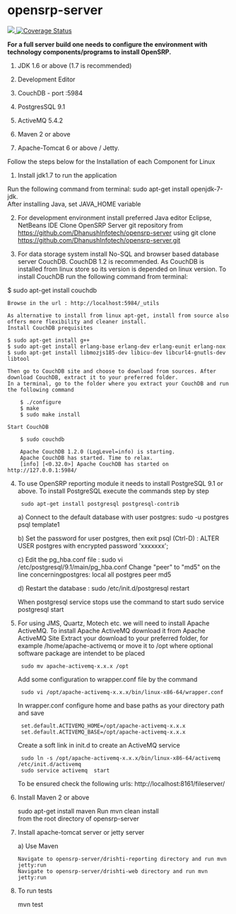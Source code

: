 # opensrp-server

<a href="https://travis-ci.org/Rani-Biswas/opensrp-server"> <img src="https://travis-ci.org/Rani-Biswas/opensrp-server.svg?branch=doctor-module">  </img> </a>
<a href='https://coveralls.io/github/Rani-Biswas/opensrp-server?branch=doctor-module'><img src='https://coveralls.io/repos/Rani-Biswas/opensrp-server/badge.svg?branch=doctor-module&service=github' alt='Coverage Status' /></a>

<b>For a full server build one needs to configure the environment with technology components/programs to install OpenSRP.</b>

1) JDK 1.6 or above (1.7 is recommended)

2) Development Editor

3) CouchDB - port :5984

4) PostgresSQL 9.1

5) ActiveMQ 5.4.2

6) Maven 2 or above

7) Apache-Tomcat 6 or above / Jetty.


Follow the steps below for the Installation of each Component for Linux

1) Install jdk1.7 to run the application
  
  Run the following command from terminal: 
	sudo apt-get install openjdk-7-jdk.  
  	After installing Java, set JAVA_HOME variable

2) For development environment install preferred Java editor Eclipse, NetBeans IDE
    Clone OpenSRP Server git repository from https://github.com/DhanushInfotech/opensrp-server using
    git clone https://github.com/DhanushInfotech/opensrp-server.git

3) For data storage system install No-SQL and browser based database server CouchDB. CouchDB 1.2 is recommended. As CouchDB is     installed from linux store so its version is depended on linux version. To install CouchDB run the following command from terminal:

  $ sudo apt-get install couchdb
  		
	Browse in the url : http://localhost:5984/_utils

	As alternative to install from linux apt-get, install from source also offers more flexibility and cleaner install.
	Install CouchDB prequisites
	
    $ sudo apt-get install g++
    $ sudo apt-get install erlang-base erlang-dev erlang-eunit erlang-nox
    $ sudo apt-get install libmozjs185-dev libicu-dev libcurl4-gnutls-dev libtool
 
	Then go to CouchDB site and choose to download from sources. After download CouchDB, extract it to your preferred folder.
	In a terminal, go to the folder where you extract your CouchDB and run the following command

		$ ./configure
		$ make
		$ sudo make install 
	
	Start CouchDB

		$ sudo couchdb

		Apache CouchDB 1.2.0 (LogLevel=info) is starting.
		Apache CouchDB has started. Time to relax.
		[info] [<0.32.0>] Apache CouchDB has started on http://127.0.0.1:5984/


4) To use OpenSRP reporting module it needs to install PostgreSQL 9.1 or above. To install PostgreSQL execute the commands step by step 

		sudo apt-get install postgresql postgresql-contrib
		
	a) Connect to the default database with user postgres:
		sudo -u postgres psql template1
		
	b) Set the password for user postgres, then exit psql (Ctrl-D) :
		ALTER USER postgres with encrypted password 'xxxxxxx';
		
	c) Edit the pg_hba.conf file :
		sudo vi /etc/postgresql/9.1/main/pg_hba.conf
		Change "peer" to "md5" on the line concerningpostgres:
		local all postgres peer md5
		
	d) Restart the database :
		sudo /etc/init.d/postgresql restart
		
	When postgresql service stops use the command to start
		sudo service postgresql start

5) For using JMS, Quartz, Motech etc. we will need to install Apache ActiveMQ. To install Apache ActiveMQ download it from Apache ActiveMQ 	Site Extract your download to your preferred folder, for example /home/apache-activemq or move it to /opt where optional software package are intendet to be placed

		sudo mv apache-activemq-x.x.x /opt

	Add some configuration to wrapper.conf file by the command
	
		sudo vi /opt/apache-activemq-x.x.x/bin/linux-x86-64/wrapper.conf

	In wrapper.conf configure home and base paths as your directory path and save
	
		set.default.ACTIVEMQ_HOME=/opt/apache-activemq-x.x.x
		set.default.ACTIVEMQ_BASE=/opt/apache-activemq-x.x.x

	Create a soft link in init.d to create an ActiveMQ service
	
		sudo ln -s /opt/apache-activemq-x.x.x/bin/linux-x86-64/activemq /etc/init.d/activemq
		sudo service activemq  start

	To be ensured check the following urls:
		http://localhost:8161/fileserver/

6) Install Maven 2 or above

	sudo apt-get install maven
	Run mvn clean install  
	from the root directory of opensrp-server

7) Install apache-tomcat server or jetty server

	a) Use Maven
	
   	   Navigate to opensrp-server/drishti-reporting directory and run mvn jetty:run
   	   Navigate to opensrp-server/drishti-web directory and run mvn jetty:run

8) To run tests

	mvn test

